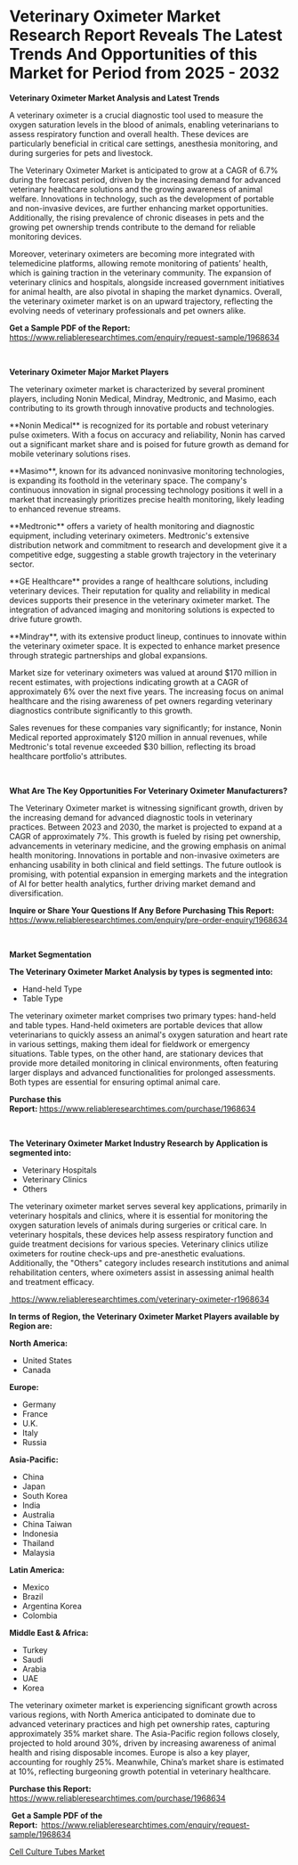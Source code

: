 <p><h1>Veterinary Oximeter Market Research Report Reveals The Latest Trends And Opportunities of this Market for Period from 2025 - 2032</h1></p><p><strong>Veterinary Oximeter Market Analysis and Latest Trends</strong></p>
<p><p>A veterinary oximeter is a crucial diagnostic tool used to measure the oxygen saturation levels in the blood of animals, enabling veterinarians to assess respiratory function and overall health. These devices are particularly beneficial in critical care settings, anesthesia monitoring, and during surgeries for pets and livestock.</p><p>The Veterinary Oximeter Market is anticipated to grow at a CAGR of 6.7% during the forecast period, driven by the increasing demand for advanced veterinary healthcare solutions and the growing awareness of animal welfare. Innovations in technology, such as the development of portable and non-invasive devices, are further enhancing market opportunities. Additionally, the rising prevalence of chronic diseases in pets and the growing pet ownership trends contribute to the demand for reliable monitoring devices.</p><p>Moreover, veterinary oximeters are becoming more integrated with telemedicine platforms, allowing remote monitoring of patients’ health, which is gaining traction in the veterinary community. The expansion of veterinary clinics and hospitals, alongside increased government initiatives for animal health, are also pivotal in shaping the market dynamics. Overall, the veterinary oximeter market is on an upward trajectory, reflecting the evolving needs of veterinary professionals and pet owners alike.</p></p>
<p><strong>Get a Sample PDF of the Report:&nbsp;</strong> <a href="https://www.reliableresearchtimes.com/enquiry/request-sample/1968634?utm_campaign=2007&utm_medium=2&utm_source=Github&utm_content=ia&utm_term=04032025&utm_id=veterinary-oximeter">https://www.reliableresearchtimes.com/enquiry/request-sample/1968634</a></p>
<p>&nbsp;</p>
<p><strong>Veterinary Oximeter Major Market Players</strong></p>
<p><p>The veterinary oximeter market is characterized by several prominent players, including Nonin Medical, Mindray, Medtronic, and Masimo, each contributing to its growth through innovative products and technologies.</p><p>**Nonin Medical** is recognized for its portable and robust veterinary pulse oximeters. With a focus on accuracy and reliability, Nonin has carved out a significant market share and is poised for future growth as demand for mobile veterinary solutions rises.</p><p>**Masimo**, known for its advanced noninvasive monitoring technologies, is expanding its foothold in the veterinary space. The company's continuous innovation in signal processing technology positions it well in a market that increasingly prioritizes precise health monitoring, likely leading to enhanced revenue streams.</p><p>**Medtronic** offers a variety of health monitoring and diagnostic equipment, including veterinary oximeters. Medtronic's extensive distribution network and commitment to research and development give it a competitive edge, suggesting a stable growth trajectory in the veterinary sector.</p><p>**GE Healthcare** provides a range of healthcare solutions, including veterinary devices. Their reputation for quality and reliability in medical devices supports their presence in the veterinary oximeter market. The integration of advanced imaging and monitoring solutions is expected to drive future growth.</p><p>**Mindray**, with its extensive product lineup, continues to innovate within the veterinary oximeter space. It is expected to enhance market presence through strategic partnerships and global expansions.</p><p>Market size for veterinary oximeters was valued at around $170 million in recent estimates, with projections indicating growth at a CAGR of approximately 6% over the next five years. The increasing focus on animal healthcare and the rising awareness of pet owners regarding veterinary diagnostics contribute significantly to this growth.</p><p>Sales revenues for these companies vary significantly; for instance, Nonin Medical reported approximately $120 million in annual revenues, while Medtronic's total revenue exceeded $30 billion, reflecting its broad healthcare portfolio's attributes.</p></p>
<p>&nbsp;</p>
<p><strong>What Are The Key Opportunities For Veterinary Oximeter Manufacturers?</strong></p>
<p><p>The Veterinary Oximeter market is witnessing significant growth, driven by the increasing demand for advanced diagnostic tools in veterinary practices. Between 2023 and 2030, the market is projected to expand at a CAGR of approximately 7%. This growth is fueled by rising pet ownership, advancements in veterinary medicine, and the growing emphasis on animal health monitoring. Innovations in portable and non-invasive oximeters are enhancing usability in both clinical and field settings. The future outlook is promising, with potential expansion in emerging markets and the integration of AI for better health analytics, further driving market demand and diversification.</p></p>
<p><strong>Inquire or Share Your Questions If Any Before Purchasing This Report:</strong> <a href="https://www.reliableresearchtimes.com/enquiry/pre-order-enquiry/1968634?utm_campaign=2007&utm_medium=2&utm_source=Github&utm_content=ia&utm_term=04032025&utm_id=veterinary-oximeter">https://www.reliableresearchtimes.com/enquiry/pre-order-enquiry/1968634</a></p>
<p>&nbsp;</p>
<p><strong>Market Segmentation</strong></p>
<p><strong>The Veterinary Oximeter Market Analysis by types is segmented into:</strong></p>
<p><ul><li>Hand-held Type</li><li>Table Type</li></ul></p>
<p><p>The veterinary oximeter market comprises two primary types: hand-held and table types. Hand-held oximeters are portable devices that allow veterinarians to quickly assess an animal's oxygen saturation and heart rate in various settings, making them ideal for fieldwork or emergency situations. Table types, on the other hand, are stationary devices that provide more detailed monitoring in clinical environments, often featuring larger displays and advanced functionalities for prolonged assessments. Both types are essential for ensuring optimal animal care.</p></p>
<p><strong>Purchase this Report:&nbsp;</strong><a href="https://www.reliableresearchtimes.com/purchase/1968634?utm_campaign=2007&utm_medium=2&utm_source=Github&utm_content=ia&utm_term=04032025&utm_id=veterinary-oximeter">https://www.reliableresearchtimes.com/purchase/1968634</a></p>
<p>&nbsp;</p>
<p><strong>The Veterinary Oximeter Market Industry Research by Application is segmented into:</strong></p>
<p><ul><li>Veterinary Hospitals</li><li>Veterinary Clinics</li><li>Others</li></ul></p>
<p><p>The veterinary oximeter market serves several key applications, primarily in veterinary hospitals and clinics, where it is essential for monitoring the oxygen saturation levels of animals during surgeries or critical care. In veterinary hospitals, these devices help assess respiratory function and guide treatment decisions for various species. Veterinary clinics utilize oximeters for routine check-ups and pre-anesthetic evaluations. Additionally, the "Others" category includes research institutions and animal rehabilitation centers, where oximeters assist in assessing animal health and treatment efficacy.</p></p>
<p><a href="https://www.reliableresearchtimes.com/veterinary-oximeter-r1968634?utm_campaign=2007&utm_medium=2&utm_source=Github&utm_content=ia&utm_term=04032025&utm_id=veterinary-oximeter">&nbsp;https://www.reliableresearchtimes.com/veterinary-oximeter-r1968634</a></p>
<p><strong>In terms of Region, the Veterinary Oximeter Market Players available by Region are:</strong></p>
<p>
    <p> <strong> North America: </strong>
        <ul>
            <li>United States</li>
            <li>Canada</li>
        </ul>
        </p> 
    <p> <strong> Europe: </strong>
        <ul>
            <li>Germany</li>
            <li>France</li>
            <li>U.K.</li>
            <li>Italy</li>
            <li>Russia</li>
        </ul>
        </p> 
    <p> <strong> Asia-Pacific: </strong>
        <ul>
            <li>China</li>
            <li>Japan</li>
            <li>South Korea</li>
            <li>India</li>
            <li>Australia</li>
            <li>China Taiwan</li>
            <li>Indonesia</li>
            <li>Thailand</li>
            <li>Malaysia</li>
        </ul>
        </p> 
    <p> <strong> Latin America: </strong>
        <ul>
            <li>Mexico</li>
            <li>Brazil</li>
            <li>Argentina Korea</li>
            <li>Colombia</li>
        </ul>
        </p> 
    <p> <strong> Middle East & Africa: </strong>
        <ul>
            <li>Turkey</li>
            <li>Saudi</li>
            <li>Arabia</li>
            <li>UAE</li>
            <li>Korea</li>
        </ul>
    </p>
    </p>
<p><p>The veterinary oximeter market is experiencing significant growth across various regions, with North America anticipated to dominate due to advanced veterinary practices and high pet ownership rates, capturing approximately 35% market share. The Asia-Pacific region follows closely, projected to hold around 30%, driven by increasing awareness of animal health and rising disposable incomes. Europe is also a key player, accounting for roughly 25%. Meanwhile, China’s market share is estimated at 10%, reflecting burgeoning growth potential in veterinary healthcare.</p></p>
<p><strong>Purchase this Report: </strong><a href="https://www.reliableresearchtimes.com/purchase/1968634?utm_campaign=2007&utm_medium=2&utm_source=Github&utm_content=ia&utm_term=04032025&utm_id=veterinary-oximeter">https://www.reliableresearchtimes.com/purchase/1968634</a></p>
<p>&nbsp;<strong>Get a Sample PDF of the Report:&nbsp;&nbsp;</strong><a href="https://www.reliableresearchtimes.com/enquiry/request-sample/1968634?utm_campaign=2007&utm_medium=2&utm_source=Github&utm_content=ia&utm_term=04032025&utm_id=veterinary-oximeter">https://www.reliableresearchtimes.com/enquiry/request-sample/1968634</a></p>
<p><strong></strong></p>
<p><p><a href="https://github.com/angelajermaine/Market-Research-Report-List-6/blob/main/cell-culture-tubes-market.md?utm_campaign=2007&utm_medium=2&utm_source=Github&utm_content=ia&utm_term=04032025&utm_id=veterinary-oximeter">Cell Culture Tubes Market</a></p></p>
